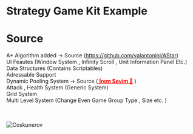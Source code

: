 # Strategy Game Kit Example

# Source
A* Algorithm added -> Source (https://github.com/valantonini/AStar) </br>
UI Feautes (Window System , Infinity Scroll , Unit Information Panel Etc.)</br>
Data Structures (Contains Scriptables)</br>
Adressable Support </br>
Dynamic Pooling System -> Source  (<a style="color:red;" href="https://github.com/iremsevim"> <b> İrem Sevim 👩‍</b></a> ) </br>
Attack , Health System (Generic System)</br>
Grid System </br>
Multi Level System (Change Even Game Group Type , Size etc. )

</br>

</br>
<img src="https://s5.gifyu.com/images/video-to-gif-converterda34beb2cc9567f6.md.gif" alt="Coskunerov" border="0"></a>
